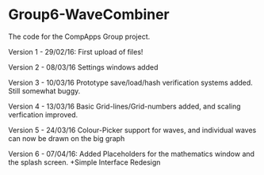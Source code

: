 # Group6-WaveCombiner
The code for the CompApps Group project.

Version 1 - 29/02/16: First upload of files!

Version 2 - 08/03/16 Settings windows added

Version 3 - 10/03/16 Prototype save/load/hash verification systems added. Still somewhat buggy.

Version 4 - 13/03/16 Basic Grid-lines/Grid-numbers added, and scaling verfication improved.

Version 5 - 24/03/16 Colour-Picker support for waves, and individual waves can now be drawn on the big graph

Version 6 - 07/04/16: Added Placeholders for the mathematics window and the splash screen.
    +Simple Interface Redesign
